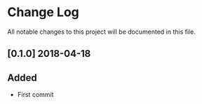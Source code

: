 # Change Log
All notable changes to this project will be documented in this file.

## [0.1.0] 2018-04-18
## Added
- First commit
